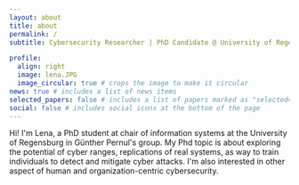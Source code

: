 ```yaml
---
layout: about
title: about
permalink: /
subtitle: Cybersecurity Researcher | PhD Candidate @ University of Regensburg

profile:
  align: right
  image: lena.JPG
  image_circular: true # crops the image to make it circular
news: true # includes a list of news items
selected_papers: false # includes a list of papers marked as "selected={true}"
social: false # includes social icons at the bottom of the page
---
```


Hi! I'm Lena, a PhD student at chair of information systems at the University of Regensburg in Günther Pernul's group. My Phd topic is about exploring the potential of cyber ranges, replications of real systems, as way to train individuals to detect and mitigate cyber attacks. I'm also interested in other aspect of human and organization-centric cybersecurity.